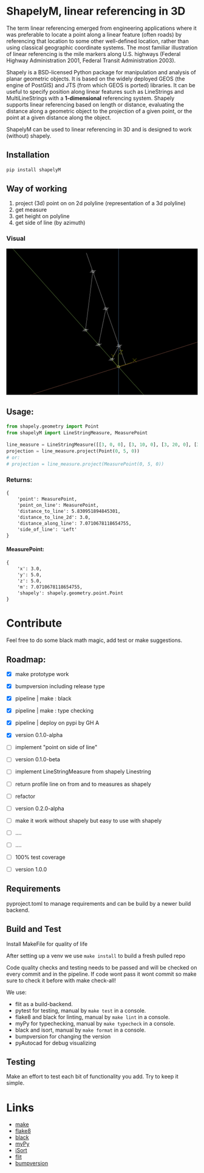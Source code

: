 # ShapelyM, linear referencing in 3D

The term linear referencing emerged from engineering applications where it was preferable to locate a point along a linear feature (often roads) by referencing that location to some other well-defined location, rather than using classical geographic coordinate systems. The most familiar illustration of linear referencing is the mile markers along U.S. highways (Federal Highway Administration 2001, Federal Transit Administration 2003).

Shapely is a BSD-licensed Python package for manipulation and analysis of planar geometric objects. It is based on the widely deployed GEOS (the engine of PostGIS) and JTS (from which GEOS is ported) libraries. It can be useful to specify position along linear features such as LineStrings and MultiLineStrings with a **1-dimensional** referencing system. Shapely supports linear referencing based on length or distance, evaluating the distance along a geometric object to the projection of a given point, or the point at a given distance along the object.

ShapelyM can be used to linear referencing in 3D and is designed to work (without) shapely.

## Installation

```bash
pip install shapelyM
```


## Way of working
1. project (3d) point on on 2d polyline (representation of a 3d polyline)
2. get measure
3. get height on polyline
4. get side of line (by azimuth) 

### Visual
![alt text](https://raw.githubusercontent.com/Hazedd/shapelyM/master/assets/3d_view.png)

## Usage:
```python
from shapely.geometry import Point
from shapelyM import LineStringMeasure, MeasurePoint
```

```python
line_measure = LineStringMeasure([[3, 0, 0], [3, 10, 0], [3, 20, 0], [3, 30, 0]])
projection = line_measure.project(Point(0, 5, 0))
# or:
# projection = line_measure.project(MeasurePoint(0, 5, 0))
```

### Returns:

```
{
    'point': MeasurePoint, 
    'point_on_line': MeasurePoint, 
    'distance_to_line': 5.830951894845301, 
    'distance_to_line_2d': 3.0, 
    'distance_along_line': 7.0710678118654755, 
    'side_of_line': 'Left'
}
 ```

#### MeasurePoint:

```
{
    'x': 3.0,
    'y': 5.0,
    'z': 5.0,
    'm': 7.0710678118654755,
    'shapely': shapely.geometry.point.Point
}
```

# Contribute
Feel free to do some black math magic, add test or make suggestions.

## Roadmap:
- [X] make prototype work
- [X] bumpversion including release type
- [X] pipeline | make : black
- [X] pipeline | make : type checking
- [X] pipeline | deploy on pypi by GH A
- [X] version 0.1.0-alpha
- [ ] implement "point on side of line"
- [ ] version 0.1.0-beta
- [ ] implement LineStringMeasure from shapely Linestring
- [ ] return profile line on from and to measures as shapely
- [ ] refactor
- [ ] version 0.2.0-alpha 
- [ ] make it work without shapely but easy to use with shapely

- [ ] ....
- [ ] ....
- [ ] 100% test coverage
- [ ] version 1.0.0

## Requirements 
pyproject.toml to manage requirements and can be build by a newer build backend.

## Build and Test
Install MakeFile for quality of life

After setting up a venv we use `make install` to build a fresh pulled repo

Code quality checks and testing needs to be passed and will be checked on every commit and in the pipeline. If code wont pass it wont commit so make sure to check it before with make check-all!

We use:
- flit as a build-backend. 
- pytest for testing, manual by `make test` in a console.
- flake8 and black for linting, manual by `make lint` in a console.
- myPy for typechecking, manual by `make typecheck` in a console.
- black and isort, manual by `make format` in a console.
- bumpversion for changing the version
- pyAutocad for debug visualizing


## Testing
Make an effort to test each bit of functionality you add. Try to keep it simple.

# Links
- [make](https://www.gnu.org/software/make/manual/make.html)
- [flake8](https://flake8.pycqa.org/en/latest/)
- [black](https://github.com/psf/black)
- [myPy](https://mypy.readthedocs.io/en/stable/)
- [iSort](https://github.com/PyCQA/isort)
- [flit](https://flit.pypa.io/en/latest/)
- [bumpversion](https://github.com/peritus/bumpversion)
